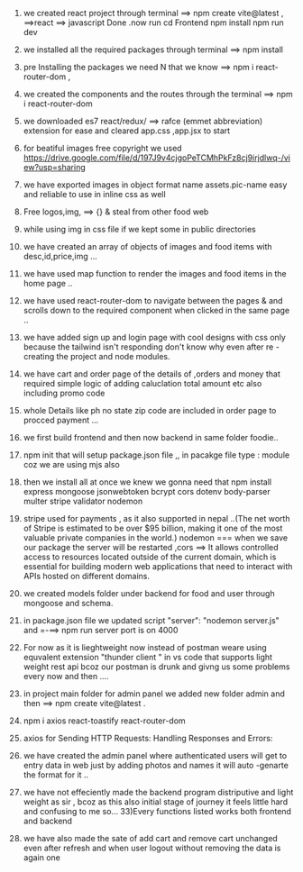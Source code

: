 1) we created react project through terminal      ==>  npm create vite@latest ,  ==>react  ==> javascript
    Done .now run 
        cd Frontend
        npm install
        npm run dev
2) we installed all the required packages through terminal      ==>  npm install
3) pre Installing the packages we need N that we know   ==> npm i react-router-dom  ,

4) we created the components and the routes through the terminal      ==>  npm i react-router-dom
5) we downloaded es7 react/redux/ ==> rafce (emmet abbreviation)  extension for ease and cleared app.css ,app.jsx to start
6) for beatiful images free copyright we used https://drive.google.com/file/d/197J9v4cjgoPeTCMhPkFz8cj9irjdlwq-/view?usp=sharing
7) we have exported images in object format name assets.pic-name easy and reliable to use in inline css as well
8) Free logos,img,  ==> {} & steal from other food web
9) while using img in css file if we kept some in public directories
10) we have created an array of objects of images and food items with desc,id,price,img ...
11) we have used map function to render the images and food items in the home page ..
12) we have used react-router-dom to navigate between the pages & and scrolls down to the required component when clicked in the same page ..
18) we have added sign up and login page with cool designs with css only because the tailwind isn't responding don't know why even after re -creating the project and node modules.
19) we have cart and order page of the details of ,orders and money that required simple logic of adding caluclation total amount etc also including promo code 
20) whole Details like ph no state zip code are included in order page to procced payment ...
21) we first build frontend and then now backend in same folder foodie..
22) npm init  that will setup package.json file ,, in pacakge file type : module coz we are using mjs also 
23) then we install all at once we knew we gonna need that npm install express mongoose jsonwebtoken bcrypt cors dotenv body-parser multer stripe validator nodemon  
24) stripe used for payments , as it also supported in nepal ..(The net worth of Stripe is estimated to be over $95 billion, making it one of the most valuable private companies in the world.) nodemon === when we save our package the server will be restarted ,cors ==> It allows controlled access to resources located outside of the current domain, which is essential for building modern web applications that need to interact with APIs hosted on different domains.

25) we created models folder under backend for food and user through mongoose and schema.
26) in package.json file we updated script "server": "nodemon server.js" and =-==> npm run server  port is on 4000
27) For now as it is lieghtweight now instead of postman weare using equvalent extension "thunder client " in vs code that supports light weight rest api bcoz our postman is drunk and givng us some problems every now and then ....
28) in project main folder for admin panel we added new folder admin and then ==> npm create vite@latest .
29)  npm i axios react-toastify react-router-dom
30) axios for     Sending HTTP Requests:   Handling Responses and Errors:   
31) we have created the admin panel where authenticated users will get to entry data in web just by adding photos and names it will auto -genarte the format for it ..
32) we have not effeciently made the backend program distriputive and light weight as sir , bcoz as this also initial stage of journey it feels little hard and confusing  to me so... 
33)Every functions listed works both frontend and backend 
34) we have also made the sate of add cart and remove cart unchanged even after refresh and when user logout without removing the data is again one 